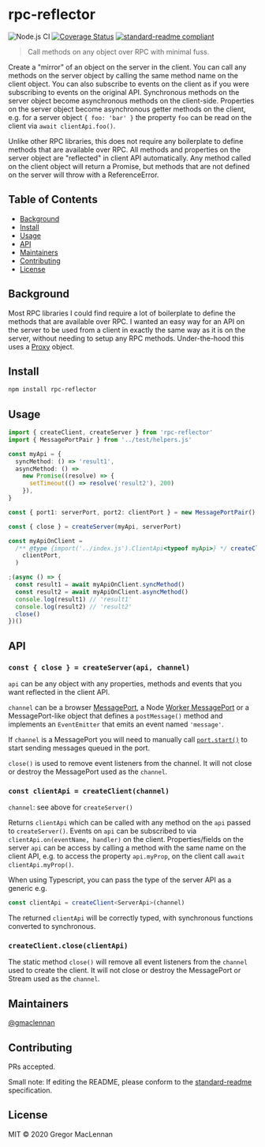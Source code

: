 # rpc-reflector

![Node.js CI](https://github.com/gmaclennan/rpc-reflector/workflows/Node.js%20CI/badge.svg)
[![Coverage Status](https://coveralls.io/repos/github/gmaclennan/rpc-reflector/badge.svg)](https://coveralls.io/github/gmaclennan/rpc-reflector)
[![standard-readme compliant](https://img.shields.io/badge/standard--readme-OK-green.svg?style=flat-square)](https://github.com/RichardLitt/standard-readme)

> Call methods on any object over RPC with minimal fuss.

Create a "mirror" of an object on the server in the client. You can call any methods on the server object by calling the same method name on the client object. You can also subscribe to events on the client as if you were subscribing to events on the original API. Synchronous methods on the server object become asynchronous methods on the client-side. Properties on the server object become asynchronous getter methods on the client, e.g. for a server object `{ foo: 'bar' }` the property `foo` can be read on the client via `await clientApi.foo()`.

Unlike other RPC libraries, this does not require any boilerplate to define methods that are available over RPC. All methods and properties on the server object are "reflected" in client API automatically. Any method called on the client object will return a Promise, but methods that are not defined on the server will throw with a ReferenceError.

## Table of Contents

- [Background](#background)
- [Install](#install)
- [Usage](#usage)
- [API](#api)
- [Maintainers](#maintainers)
- [Contributing](#contributing)
- [License](#license)

## Background

Most RPC libraries I could find require a lot of boilerplate to define the methods that are available over RPC. I wanted an easy way for an API on the server to be used from a client in exactly the same way as it is on the server, without needing to setup any RPC methods. Under-the-hood this uses a [Proxy](http://developer.mozilla.org/en-US/docs/Web/JavaScript/Reference/Global_Objects/Proxy) object.

## Install

```sh
npm install rpc-reflector
```

## Usage

```ts
import { createClient, createServer } from 'rpc-reflector'
import { MessagePortPair } from '../test/helpers.js'

const myApi = {
  syncMethod: () => 'result1',
  asyncMethod: () =>
    new Promise((resolve) => {
      setTimeout(() => resolve('result2'), 200)
    }),
}

const { port1: serverPort, port2: clientPort } = new MessagePortPair()

const { close } = createServer(myApi, serverPort)

const myApiOnClient =
  /** @type {import('../index.js').ClientApi<typeof myApi>} */ createClient(
    clientPort,
  )

;(async () => {
  const result1 = await myApiOnClient.syncMethod()
  const result2 = await myApiOnClient.asyncMethod()
  console.log(result1) // 'result1'
  console.log(result2) // 'result2'
  close()
})()
```

## API

### `const { close } = createServer(api, channel)`

`api` can be any object with any properties, methods and events that you want reflected in the client API.

`channel` can be a browser [MessagePort](http://developer.mozilla.org/en-US/docs/Web/API/MessagePort), a Node [Worker MessagePort](https://nodejs.org/api/worker_threads.html#worker_threads_class_messageport) or a MessagePort-like object that defines a `postMessage()` method and implements an `EventEmitter` that emits an event named `'message'`.

If `channel` is a MessagePort you will need to manually call [`port.start()`](http://developer.mozilla.org/en-US/docs/Web/API/MessagePort/start) to start sending messages queued in the port.

`close()` is used to remove event listeners from the channel. It will not close or destroy the MessagePort used as the `channel`.

### `const clientApi = createClient(channel)`

`channel`: see above for `createServer()`

Returns `clientApi` which can be called with any method on the `api` passed to `createServer()`. Events on `api` can be subscribed to via `clientApi.on(eventName, handler)` on the client. Properties/fields on the server `api` can be access by calling a method with the same name on the client API, e.g. to access the property `api.myProp`, on the client call `await clientApi.myProp()`.

When using Typescript, you can pass the type of the server API as a generic e.g.

```ts
const clientApi = createClient<ServerApi>(channel)
```

The returned `clientApi` will be correctly typed, with synchronous functions converted to synchronous.

### `createClient.close(clientApi)`

The static method `close()` will remove all event listeners from the `channel` used to create the client. It will not close or destroy the MessagePort or Stream used as the `channel`.

## Maintainers

[@gmaclennan](https://github.com/gmaclennan)

## Contributing

PRs accepted.

Small note: If editing the README, please conform to the [standard-readme](https://github.com/RichardLitt/standard-readme) specification.

## License

MIT © 2020 Gregor MacLennan
